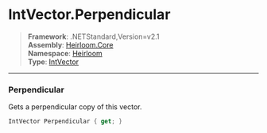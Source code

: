# IntVector.Perpendicular

> **Framework**: .NETStandard,Version=v2.1  
> **Assembly**: [Heirloom.Core][0]  
> **Namespace**: [Heirloom][0]  
> **Type**: [IntVector][1]  

--------------------------------------------------------------------------------

### Perpendicular

Gets a perpendicular copy of this vector.

```cs
IntVector Perpendicular { get; }
```

[0]: ../Heirloom.Core.md
[1]: Heirloom.IntVector.md
